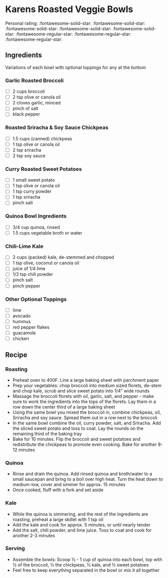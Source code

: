# Karens Roasted Veggie Bowls

<!-- {cts} rating=2; (User can specify rating on scale of 1-5) -->

Personal rating: :fontawesome-solid-star: :fontawesome-solid-star: :fontawesome-solid-star: :fontawesome-solid-star: :fontawesome-solid-star: :fontawesome-regular-star: :fontawesome-regular-star: :fontawesome-regular-star:

<!-- {cte} -->

<!-- {cts} name_image=None; (User can specify image name) -->

<!-- TODO: Capture image -->

<!-- {cte} -->

## Ingredients

Variations of each bowl with optional toppings for any at the bottom

### Garlic Roasted Broccoli

- [ ] 2 cups broccoli
- [ ] 2 tsp olive or canola oil
- [ ] 2 cloves garlic, minced
- [ ] pinch of salt
- [ ] black pepper

### Roasted Sriracha & Soy Sauce Chickpeas

- [ ] 1.5 cups (canned) chickpeas
- [ ] 1 tsp olive or canola oil
- [ ] 2 tsp sriracha
- [ ] 2 tsp soy sauce

### Curry Roasted Sweet Potatoes

- [ ] 1 small sweet potato
- [ ] 1 tsp olive or canola oil
- [ ] 1 tsp curry powder
- [ ] 1 tsp sriracha
- [ ] pinch salt

### Quinoa Bowl Ingredients

- [ ] 3/4 cup quinoa, rinsed
- [ ] 1.5 cups vegetable broth or water

### Chili-Lime Kale

- [ ] 2 cups (packed) kale, de-stemmed and chopped
- [ ] 1 tsp olive, coconut or canola oil
- [ ] juice of 1/4 lime
- [ ] 1/2 tsp chili powder
- [ ] pinch salt
- [ ] pinch pepper

### Other Optional Toppings

- [ ] lime
- [ ] avocado
- [ ] hummus
- [ ] red pepper flakes
- [ ] guacamole
- [ ] chicken

## Recipe

### Roasting

- Preheat oven to 400F. Line a large baking sheet with parchment paper
- Prep your vegetables: chop broccoli into medium sized florets, de-stem and chop kale, scrub and slice sweet potato into 1/4” wide rounds
- Massage the broccoli florets with oil, garlic, salt, and pepper - make sure to work the ingredients into the tops of the florets. Lay them in a row down the center third of a large baking sheet
- Using the same bowl you mixed the broccoli in, combine chickpeas, oil, Sriracha and soy sauce. Spread them out in a row next to the broccoli
- In the same bowl combine the oil, curry powder, salt, and Sriracha. Add the sliced sweet potato and toss to coat. Lay the rounds on the remaining third of the baking tray
- Bake for 10 minutes. Flip the broccoli and sweet potatoes and redistribute the chickpeas to promote even cooking. Bake for another 8-12 minutes

### Quinoa

- Rinse and drain the quinoa. Add rinsed quinoa and broth/water to a small saucepan and bring to a boil over high heat. Turn the heat down to medium-low, cover and simmer for approx. 15 minutes
- Once cooked, fluff with a fork and set aside

### Kale

- While the quinoa is simmering, and the rest of the ingredients are roasting, preheat a large skillet with 1 tsp oil
- Add the kale and cook for approx. 5 minutes, or until nearly tender
- Add the salt, chili powder, and lime juice. Toss to coat and cook for another 2-3 minutes

### Serving

- Assemble the bowls: Scoop ½ - 1 cup of quinoa into each bowl, top with ½ of the broccoli, ½ the chickpeas, ½ kale, and ½ sweet potatoes
- Feel free to keep everything separated in the bowl or mix it all together
